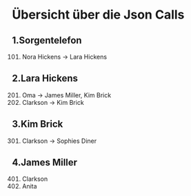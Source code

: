 # Übersicht über die Json Calls
## 1.Sorgentelefon
101. Nora Hickens -> Lara Hickens
## 2.Lara Hickens
201. Oma -> James Miller, Kim Brick
202. Clarkson ->  Kim Brick
## 3.Kim Brick
301. Clarkson -> Sophies Diner
## 4.James Miller
401. Clarkson
402. Anita
